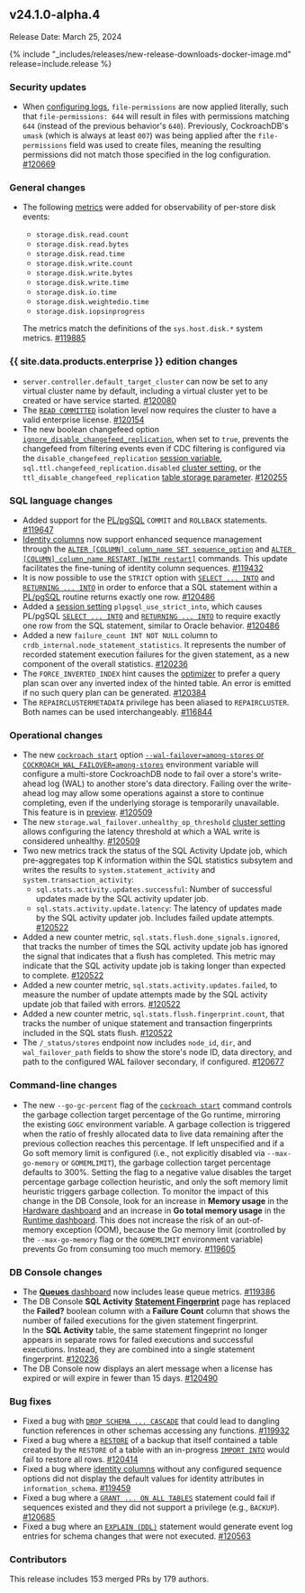## v24.1.0-alpha.4

Release Date: March 25, 2024

{% include "_includes/releases/new-release-downloads-docker-image.md" release=include.release %}

<h3 id="v24-1-0-alpha-4-security-updates">Security updates</h3>

- When [configuring logs](../v24.1/configure-logs.html#output-to-files), `file-permissions` are now applied literally, such that `file-permissions: 644` will result in files with permissions matching `644` (instead of the previous behavior's `640`). Previously, CockroachDB's `umask` (which is always at least `007`) was being applied after the `file-permissions` field was used to create files, meaning the resulting permissions did not match those specified in the log configuration. [#120669][#120669]

<h3 id="v24-1-0-alpha-4-general-changes">General changes</h3>

- The following [metrics](../v24.1/metrics.html) were added for observability of per-store disk events:
	- `storage.disk.read.count`
	- `storage.disk.read.bytes`
	- `storage.disk.read.time`
	- `storage.disk.write.count`
	- `storage.disk.write.bytes`
	- `storage.disk.write.time`
	- `storage.disk.io.time`
	- `storage.disk.weightedio.time`
	- `storage.disk.iopsinprogress`

	The metrics match the definitions of the `sys.host.disk.*` system metrics. [#119885][#119885]

<h3 id="v24-1-0-alpha-4-{{-site.data.products.enterprise-}}-edition-changes">{{ site.data.products.enterprise }} edition changes</h3>

- `server.controller.default_target_cluster` can now be set to any virtual cluster name by default, including a virtual cluster yet to be created or have service started. [#120080][#120080]
- The [`READ COMMITTED`](../v24.1/read-committed.html) isolation level now requires the cluster to have a valid enterprise license. [#120154][#120154]
- The new boolean changefeed option [`ignore_disable_changefeed_replication`](../v24.1/create-changefeed.html#ignore-disable-changefeed-replication), when set to `true`, prevents the changefeed from filtering events even if CDC filtering is configured via the `disable_changefeed_replication` [session variable](../v24.1/session-variables.html), `sql.ttl.changefeed_replication.disabled` [cluster setting](../v24.1/cluster-settings.html), or the `ttl_disable_changefeed_replication` [table storage parameter](../v24.1/alter-table.html#table-storage-parameters). [#120255][#120255]

<h3 id="v24-1-0-alpha-4-sql-language-changes">SQL language changes</h3>

- Added support for the [PL/pgSQL](../v24.1/plpgsql.html) `COMMIT` and `ROLLBACK` statements. [#119647][#119647]
- [Identity columns](../v24.1/create-table.html#identity-columns) now support enhanced sequence management through the [`ALTER [COLUMN] column_name SET sequence_option`](../v24.1/alter-table.html#alter-column) and [`ALTER [COLUMN] column_name RESTART [WITH restart]`](../v24.1/alter-table.html#alter-column) commands. This update facilitates the fine-tuning of identity column sequences. [#119432][#119432]
- It is now possible to use the `STRICT` option with [`SELECT ... INTO`](../v24.1/plpgsql.html#assign-a-result-to-a-variable) and [`RETURNING ... INTO`](../v24.1/plpgsql.html#assign-a-result-to-a-variable) in order to enforce that a SQL statement within a [PL/pgSQL](../v24.1/plpgsql.html) routine returns exactly one row. [#120486][#120486]
- Added a [session setting](../v24.1/session-variables.html) `plpgsql_use_strict_into`, which causes PL/pgSQL [`SELECT ... INTO`](../v24.1/plpgsql.html#assign-a-result-to-a-variable) and [`RETURNING ... INTO`](../v24.1/plpgsql.html#assign-a-result-to-a-variable) to require exactly one row from the SQL statement, similar to Oracle behavior. [#120486][#120486]
- Added a new `failure_count INT NOT NULL` column to `crdb_internal.node_statement_statistics`. It represents the number of recorded statement execution failures for the given statement, as a new component of the overall statistics. [#120236][#120236]
- The `FORCE_INVERTED_INDEX` hint causes the [optimizer](../v24.1/cost-based-optimizer.html) to prefer a query plan scan over any inverted index of the hinted table. An error is emitted if no such query plan can be generated. [#120384][#120384]
- The `REPAIRCLUSTERMETADATA` privilege has been aliased to  `REPAIRCLUSTER`. Both names can be used interchangeably. [#116844][#116844]

<h3 id="v24-1-0-alpha-4-operational-changes">Operational changes</h3>

- The new [`cockroach start`](../v24.1/cockroach-start.html) option [`--wal-failover=among-stores` or `COCKROACH_WAL_FAILOVER=among-stores`](/docs/v24.1/cockroach-start.md#write-ahead-log-wal-failover) environment variable will configure a multi-store CockroachDB node to fail over a store's write-ahead log (WAL) to another store's data directory. Failing over the write-ahead log may allow some operations against a store to continue completing, even if the underlying storage is temporarily unavailable. This feature is in [preview](/docs/v24.1/cockroachdb-feature-availability.md#features-in-preview). [#120509][#120509]
- The new `storage.wal_failover.unhealthy_op_threshold` [cluster setting](../v24.1/cluster-settings.html) allows configuring the latency threshold at which a WAL write is considered unhealthy. [#120509][#120509]
- Two new metrics track the status of the SQL Activity Update job, which pre-aggregates top K information within the SQL statistics subsytem and writes the results to `system.statement_activity` and `system.transaction_activity`:
	- `sql.stats.activity.updates.successful`: Number of successful updates made by the SQL activity updater job.
	- `sql.stats.activity.update.latency`: The latency of updates made by the SQL activity updater job. Includes failed update attempts. [#120522][#120522]
- Added a new counter metric, `sql.stats.flush.done_signals.ignored`, that tracks the number of times the SQL activity update job has ignored the signal that indicates that a flush has completed. This metric may indicate that the SQL activity update job is taking longer than expected to complete. [#120522][#120522]
- Added a new counter metric, `sql.stats.activity.updates.failed`, to measure the number of update attempts made by the SQL activity update job that failed with errors. [#120522][#120522]
- Added a new counter metric, `sql.stats.flush.fingerprint.count`, that tracks the number of unique statement and transaction fingerprints included in the SQL stats flush. [#120522][#120522]
- The `/_status/stores` endpoint now includes `node_id`, `dir`, and `wal_failover_path` fields to show the store's node ID, data directory, and path to the configured WAL failover secondary, if configured. [#120677][#120677]

<h3 id="v24-1-0-alpha-4-command-line-changes">Command-line changes</h3>

- The new `--go-gc-percent` flag of the [`cockroach start`](../v24.1/cockroach-start.html) command controls the garbage collection target percentage of the Go runtime, mirroring the existing `GOGC` environment variable. A garbage collection is triggered when the ratio of freshly allocated data to live data remaining after the previous collection reaches this percentage. If left unspecified and if a Go soft memory limit is configured (i.e., not explicitly disabled via `--max-go-memory` or `GOMEMLIMIT`), the garbage collection target percentage defaults to 300%. Setting the flag to a negative value disables the target percentage garbage collection heuristic, and only the soft memory limit heuristic triggers garbage collection. To monitor the impact of this change in the DB Console, look for an increase in **Memory usage** in the [Hardware dashboard](/docs/v24.1/ui-hardware-dashboard.md#memory-usage) and an increase in **Go total memory usage** in the [Runtime dashboard](/docs/v24.1/ui-runtime-dashboard.md#memory-usage). This does not increase the risk of an out-of-memory exception (OOM), because the Go memory limit (controlled by the `--max-go-memory` flag or the `GOMEMLIMIT` environment variable) prevents Go from consuming too much memory. [#119605][#119605]

<h3 id="v24-1-0-alpha-4-db-console-changes">DB Console changes</h3>

- The [**Queues** dashboard](../v24.1/ui-queues-dashboard.html) now includes lease queue metrics. [#119386][#119386]
- The DB Console **SQL Activity** [**Statement Fingerprint**](../v24.1/ui-statements-page.html#statement-fingerprint-page) page has replaced the **Failed?** boolean column with a **Failure Count** column that shows the number of failed executions for the given statement fingerprint.<br /> In the **SQL Activity** table, the same statement fingeprint no longer appears in separate rows for failed executions and successful executions. Instead, they are combined into a single statement fingerprint. [#120236][#120236]
- The DB Console now displays an alert message when a license has expired or will expire in fewer than 15 days. [#120490][#120490]

<h3 id="v24-1-0-alpha-4-bug-fixes">Bug fixes</h3>

- Fixed a bug with [`DROP SCHEMA ... CASCADE`](../v24.1/drop-schema.html) that could lead to dangling function references in other schemas accessing any functions. [#119932][#119932]
- Fixed a bug where a [`RESTORE`](../v24.1/restore.html) of a backup that itself contained a table created by the `RESTORE` of a table with an in-progress [`IMPORT INTO`](../v24.1/import-into.html) would fail to restore all rows. [#120414][#120414]
- Fixed a bug where [identity columns](../v24.1/create-table.html#identity-columns) without any configured sequence options did not display the default values for identity attributes in `information_schema`. [#119459][#119459]
- Fixed a bug where a [`GRANT ... ON ALL TABLES`](../v24.1/grant.html) statement could fail if sequences existed and they did not support a privilege (e.g., `BACKUP`). [#120685][#120685]
- Fixed a bug where an [`EXPLAIN (DDL)`](../v24.1/explain.html) statement would generate event log entries for schema changes that were not executed.  [#120563][#120563]

<div class="release-note-contributors" markdown="1">

<h3 id="v24-1-0-alpha-4-contributors">Contributors</h3>

This release includes 153 merged PRs by 179 authors.

</div>

[#116844]: https://github.com/cockroachdb/cockroach/pull/116844
[#119386]: https://github.com/cockroachdb/cockroach/pull/119386
[#119432]: https://github.com/cockroachdb/cockroach/pull/119432
[#119459]: https://github.com/cockroachdb/cockroach/pull/119459
[#119605]: https://github.com/cockroachdb/cockroach/pull/119605
[#119647]: https://github.com/cockroachdb/cockroach/pull/119647
[#119819]: https://github.com/cockroachdb/cockroach/pull/119819
[#119847]: https://github.com/cockroachdb/cockroach/pull/119847
[#119885]: https://github.com/cockroachdb/cockroach/pull/119885
[#119906]: https://github.com/cockroachdb/cockroach/pull/119906
[#119932]: https://github.com/cockroachdb/cockroach/pull/119932
[#120019]: https://github.com/cockroachdb/cockroach/pull/120019
[#120080]: https://github.com/cockroachdb/cockroach/pull/120080
[#120135]: https://github.com/cockroachdb/cockroach/pull/120135
[#120154]: https://github.com/cockroachdb/cockroach/pull/120154
[#120236]: https://github.com/cockroachdb/cockroach/pull/120236
[#120237]: https://github.com/cockroachdb/cockroach/pull/120237
[#120255]: https://github.com/cockroachdb/cockroach/pull/120255
[#120263]: https://github.com/cockroachdb/cockroach/pull/120263
[#120384]: https://github.com/cockroachdb/cockroach/pull/120384
[#120414]: https://github.com/cockroachdb/cockroach/pull/120414
[#120486]: https://github.com/cockroachdb/cockroach/pull/120486
[#120490]: https://github.com/cockroachdb/cockroach/pull/120490
[#120509]: https://github.com/cockroachdb/cockroach/pull/120509
[#120522]: https://github.com/cockroachdb/cockroach/pull/120522
[#120563]: https://github.com/cockroachdb/cockroach/pull/120563
[#120669]: https://github.com/cockroachdb/cockroach/pull/120669
[#120677]: https://github.com/cockroachdb/cockroach/pull/120677
[#120685]: https://github.com/cockroachdb/cockroach/pull/120685
[119853c8d]: https://github.com/cockroachdb/cockroach/commit/119853c8d
[13066e191]: https://github.com/cockroachdb/cockroach/commit/13066e191
[6fd7ff8b1]: https://github.com/cockroachdb/cockroach/commit/6fd7ff8b1
[83a77498b]: https://github.com/cockroachdb/cockroach/commit/83a77498b
[87c5b14ae]: https://github.com/cockroachdb/cockroach/commit/87c5b14ae
[b4994a99c]: https://github.com/cockroachdb/cockroach/commit/b4994a99c
